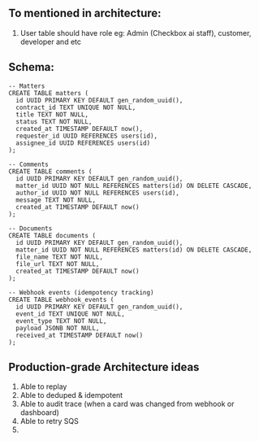 ## To mentioned in architecture:

1. User table should have role eg: Admin (Checkbox ai staff), customer, developer and etc

## Schema:

```
-- Matters
CREATE TABLE matters (
  id UUID PRIMARY KEY DEFAULT gen_random_uuid(),
  contract_id TEXT UNIQUE NOT NULL,
  title TEXT NOT NULL,
  status TEXT NOT NULL,
  created_at TIMESTAMP DEFAULT now(),
  requester_id UUID REFERENCES users(id),
  assignee_id UUID REFERENCES users(id)
);

-- Comments
CREATE TABLE comments (
  id UUID PRIMARY KEY DEFAULT gen_random_uuid(),
  matter_id UUID NOT NULL REFERENCES matters(id) ON DELETE CASCADE,
  author_id UUID NOT NULL REFERENCES users(id),
  message TEXT NOT NULL,
  created_at TIMESTAMP DEFAULT now()
);

-- Documents
CREATE TABLE documents (
  id UUID PRIMARY KEY DEFAULT gen_random_uuid(),
  matter_id UUID NOT NULL REFERENCES matters(id) ON DELETE CASCADE,
  file_name TEXT NOT NULL,
  file_url TEXT NOT NULL,
  created_at TIMESTAMP DEFAULT now()
);

-- Webhook events (idempotency tracking)
CREATE TABLE webhook_events (
  id UUID PRIMARY KEY DEFAULT gen_random_uuid(),
  event_id TEXT UNIQUE NOT NULL,
  event_type TEXT NOT NULL,
  payload JSONB NOT NULL,
  received_at TIMESTAMP DEFAULT now()
);
```

## Production-grade Architecture ideas

1. Able to replay
2. Able to deduped & idempotent
3. Able to audit trace (when a card was changed from webhook or dashboard)
4. Able to retry SQS
5.
